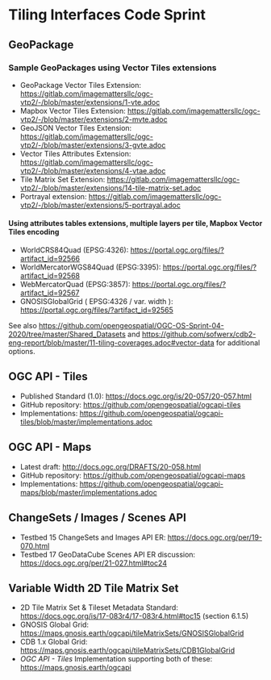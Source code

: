 # Tiling Interfaces Code Sprint

## GeoPackage

### Sample GeoPackages using Vector Tiles extensions

* GeoPackage Vector Tiles Extension: https://gitlab.com/imagemattersllc/ogc-vtp2/-/blob/master/extensions/1-vte.adoc
* Mapbox Vector Tiles Extension: https://gitlab.com/imagemattersllc/ogc-vtp2/-/blob/master/extensions/2-mvte.adoc
* GeoJSON Vector Tiles Extension: https://gitlab.com/imagemattersllc/ogc-vtp2/-/blob/master/extensions/3-gvte.adoc
* Vector Tiles Attributes Extension: https://gitlab.com/imagemattersllc/ogc-vtp2/-/blob/master/extensions/4-vtae.adoc
* Tile Matrix Set Extension: https://gitlab.com/imagemattersllc/ogc-vtp2/-/blob/master/extensions/14-tile-matrix-set.adoc
* Portrayal extension: https://gitlab.com/imagemattersllc/ogc-vtp2/-/blob/master/extensions/5-portrayal.adoc

#### Using attributes tables extensions, multiple layers per tile, Mapbox Vector Tiles encoding

* WorldCRS84Quad (EPSG:4326): https://portal.ogc.org/files/?artifact_id=92566
* WorldMercatorWGS84Quad (EPSG:3395):  https://portal.ogc.org/files/?artifact_id=92568
* WebMercatorQuad (EPSG:3857): https://portal.ogc.org/files/?artifact_id=92567
* GNOSISGlobalGrid ( EPSG:4326 / var. width ): https://portal.ogc.org/files/?artifact_id=92565

See also https://github.com/opengeospatial/OGC-OS-Sprint-04-2020/tree/master/Shared_Datasets and https://github.com/sofwerx/cdb2-eng-report/blob/master/11-tiling-coverages.adoc#vector-data for additional options.

## OGC API - Tiles

* Published Standard (1.0): https://docs.ogc.org/is/20-057/20-057.html
* GitHub repository: https://github.com/opengeospatial/ogcapi-tiles
* Implementations: https://github.com/opengeospatial/ogcapi-tiles/blob/master/implementations.adoc

## OGC API - Maps

* Latest draft: http://docs.ogc.org/DRAFTS/20-058.html
* GitHub repository: https://github.com/opengeospatial/ogcapi-maps
* Implementations: https://github.com/opengeospatial/ogcapi-maps/blob/master/implementations.adoc

## ChangeSets / Images / Scenes API

* Testbed 15 ChangeSets and Images API ER: https://docs.ogc.org/per/19-070.html
* Testbed 17 GeoDataCube Scenes API ER discussion: https://docs.ogc.org/per/21-027.html#toc24

## Variable Width 2D Tile Matrix Set

* 2D Tile Matrix Set & Tileset Metadata Standard: https://docs.ogc.org/is/17-083r4/17-083r4.html#toc15 (section 6.1.5)
* GNOSIS Global Grid: https://maps.gnosis.earth/ogcapi/tileMatrixSets/GNOSISGlobalGrid
* CDB 1.x Global Grid: https://maps.gnosis.earth/ogcapi/tileMatrixSets/CDB1GlobalGrid
* _OGC API - Tiles_ Implementation supporting both of these: https://maps.gnosis.earth/ogcapi
